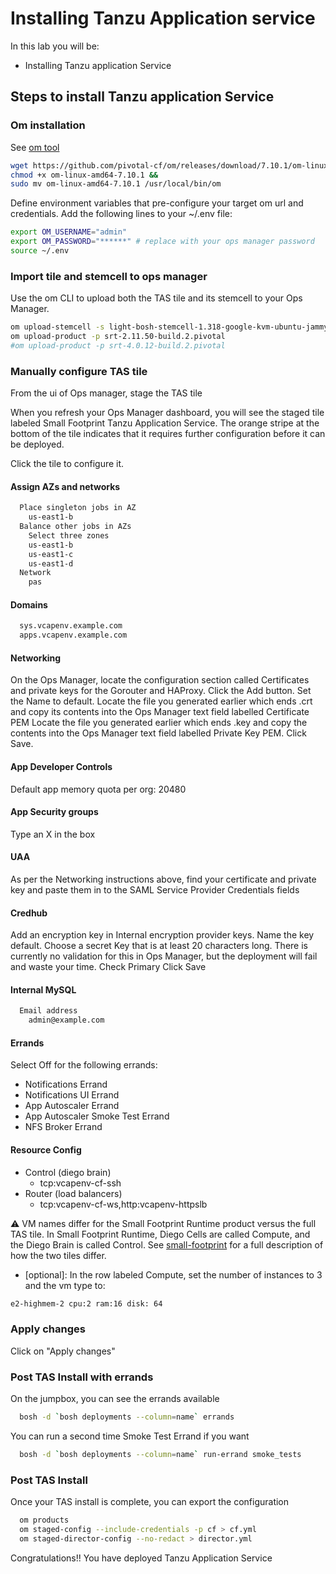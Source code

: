 # Installing Tanzu Application service

In this lab you will be:

- Installing Tanzu application Service

## Steps to install Tanzu application Service

### Om installation

See [om tool](https://github.com/pivotal-cf/om)

```bash
wget https://github.com/pivotal-cf/om/releases/download/7.10.1/om-linux-amd64-7.10.1 &&
chmod +x om-linux-amd64-7.10.1 &&
sudo mv om-linux-amd64-7.10.1 /usr/local/bin/om
```

Define environment variables that pre-configure your target om url and
credentials.
Add the following lines to your ~/.env file:

```bash
export OM_USERNAME="admin"
export OM_PASSWORD="******" # replace with your ops manager password
source ~/.env
```

### Import tile and stemcell to ops manager

Use the om CLI to upload both the TAS tile and its stemcell to your Ops
Manager.

```bash
om upload-stemcell -s light-bosh-stemcell-1.318-google-kvm-ubuntu-jammy-go_agent.tgz
om upload-product -p srt-2.11.50-build.2.pivotal
#om upload-product -p srt-4.0.12-build.2.pivotal
```

### Manually configure TAS tile

From the ui of Ops manager, stage the TAS tile

When you refresh your Ops Manager dashboard, you will see the staged tile
labeled Small Footprint Tanzu Application Service. The orange stripe at the
bottom of the tile indicates that it requires further configuration before it can be deployed.

Click the tile to configure it.

#### Assign AZs and networks

```bash
  Place singleton jobs in AZ
    us-east1-b
  Balance other jobs in AZs
    Select three zones
    us-east1-b
    us-east1-c
    us-east1-d
  Network
    pas
```

#### Domains

```bash
  sys.vcapenv.example.com
  apps.vcapenv.example.com
```

#### Networking

On the Ops Manager, locate the configuration section called Certificates and private keys for the Gorouter and HAProxy.
Click the Add button.
Set the Name to default.
Locate the file you generated earlier which ends .crt and copy its contents
into the Ops Manager text field labelled Certificate PEM
Locate the file you generated earlier which ends .key and copy the contents
into the Ops Manager text field labelled Private Key PEM.
Click Save.

#### App Developer Controls

Default app memory quota per org: 20480

#### App Security groups

Type an X in the box

#### UAA

As per the Networking instructions above, find your certificate and private key and paste them in to the SAML Service Provider Credentials fields

#### Credhub

Add an encryption key in Internal encryption provider keys.
Name the key default.
Choose a secret Key that is at least 20 characters long. There is currently no validation for this in Ops Manager, but the deployment will fail and waste your time.
Check Primary
Click Save

#### Internal MySQL

```bash
  Email address
    admin@example.com
```

#### Errands

Select Off for the following errands:

- Notifications Errand
- Notifications UI Errand
- App Autoscaler Errand
- App Autoscaler Smoke Test Errand
- NFS Broker Errand

#### Resource Config

- Control (diego brain)
  - tcp:vcapenv-cf-ssh
- Router (load balancers)
  - tcp:vcapenv-cf-ws,http:vcapenv-httpslb

:warning: VM names differ for the Small Footprint Runtime product versus the full TAS tile. In Small Footprint Runtime, Diego Cells are called Compute, and the Diego Brain is called Control. See [small-footprint](https://docs.vmware.com/en/VMware-Tanzu-Application-Service/4.0/tas-for-vms/small-footprint.html) for a full description of how the two tiles differ.

- [optional]: In the row labeled Compute, set the number of instances to 3 and the vm type to:

```bash
e2-highmem-2 cpu:2 ram:16 disk: 64
```

### Apply changes

 Click on "Apply changes"

### Post TAS Install with errands

On the jumpbox, you can see the errands available

```bash
  bosh -d `bosh deployments --column=name` errands
```

You can run a second time Smoke Test Errand if you want

```bash
  bosh -d `bosh deployments --column=name` run-errand smoke_tests
```

### Post TAS Install

Once your TAS install is complete, you can export the configuration

```bash
  om products
  om staged-config --include-credentials -p cf > cf.yml
  om staged-director-config --no-redact > director.yml
```

Congratulations!! You have deployed Tanzu Application Service
